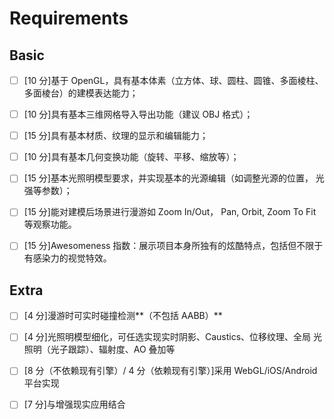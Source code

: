 # Requirements

## Basic

- [ ] [10 分]基于 OpenGL，具有基本体素（立方体、球、圆柱、圆锥、多面棱柱、 多面棱台）的建模表达能力；

- [ ] [10 分]具有基本三维网格导入导出功能（建议 OBJ 格式）；

- [ ] [15 分]具有基本材质、纹理的显示和编辑能力；

- [ ] [10 分]具有基本几何变换功能（旋转、平移、缩放等）；

- [ ] [15 分]基本光照明模型要求，并实现基本的光源编辑（如调整光源的位置， 光强等参数）；

- [ ] [15 分]能对建模后场景进行漫游如 Zoom In/Out， Pan, Orbit, Zoom To Fit 等观察功能。

- [ ] [15 分]Awesomeness 指数：展示项目本身所独有的炫酷特点，包括但不限于 有感染力的视觉特效。

## Extra

- [ ] [4 分]漫游时可实时碰撞检测**（不包括 AABB）**

- [ ] [4 分]光照明模型细化，可任选实现实时阴影、Caustics、位移纹理、全局 光照明（光子跟踪）、辐射度、AO 叠加等

- [ ] [8 分（不依赖现有引擎）/ 4 分（依赖现有引擎）]采用 WebGL/iOS/Android 平台实现

- [ ] [7 分]与增强现实应用结合